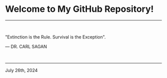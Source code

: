# Welcome to My GitHub Repository!

---

<br>

"Extinction is the Rule. Survival is the Exception"\.

― DR. CARL SAGAN
 
</br>

---
July 26th, 2024
